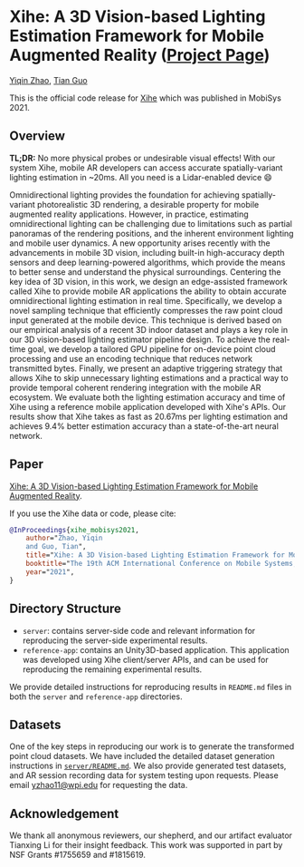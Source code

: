 # Xihe: A 3D Vision-based Lighting Estimation Framework for Mobile Augmented Reality ([Project Page](https://tianguo.info/project/lighting-estimation/))

[Yiqin Zhao](https://yiqinzhao.me), [Tian Guo](https://tianguo.info)

This is the official code release for [Xihe]() which was published in MobiSys 2021.

## Overview
**TL;DR:**
No more physical probes or undesirable visual effects!  With our system Xihe, mobile AR developers can access accurate spatially-variant lighting estimation in ~20ms. All you need is a Lidar-enabled device 😄

Omnidirectional lighting provides the foundation for achieving spatially-variant photorealistic 3D rendering, a desirable property for mobile augmented reality applications. However, in practice, estimating omnidirectional lighting can be challenging due to limitations such as partial panoramas of the rendering positions, and the inherent environment lighting and mobile user dynamics. A new opportunity arises recently with the advancements in mobile 3D vision, including built-in high-accuracy depth sensors and deep learning-powered algorithms, which provide the means to better sense and understand the physical surroundings. Centering the key idea of 3D vision, in this work, we design an edge-assisted framework called Xihe to provide mobile AR applications the ability to obtain accurate omnidirectional lighting estimation in real time. Specifically, we develop a novel sampling technique that efficiently compresses the raw point cloud input generated at the mobile device. This technique is derived based on our empirical analysis of a recent 3D indoor dataset and plays a key role in our 3D vision-based lighting estimator pipeline design. To achieve the real-time goal, we develop a tailored GPU pipeline for on-device point cloud processing and use an encoding technique that reduces network transmitted bytes. Finally, we present an adaptive triggering strategy that allows Xihe to skip unnecessary lighting estimations and a practical way to provide temporal coherent rendering integration with the mobile AR ecosystem. We evaluate both the lighting estimation accuracy and time of Xihe using a reference mobile application developed with Xihe's APIs. Our results show that Xihe takes as fast as 20.67ms per lighting estimation and achieves 9.4% better estimation accuracy than a state-of-the-art neural network.

## Paper

[Xihe: A 3D Vision-based Lighting Estimation Framework for Mobile Augmented Reality]().

If you use the Xihe data or code, please cite:

```bibtex
@InProceedings{xihe_mobisys2021,
    author="Zhao, Yiqin
    and Guo, Tian",
    title="Xihe: A 3D Vision-based Lighting Estimation Framework for Mobile Augmented Reality",
    booktitle="The 19th ACM International Conference on Mobile Systems, Applications, and Services",
    year="2021",
}
```

## Directory Structure

- `server`: contains server-side code and relevant information for reproducing the server-side experimental results.
- `reference-app`: contains an Unity3D-based application. This application was developed using Xihe client/server APIs, and can be used for reproducing the remaining experimental results.

We provide detailed instructions for reproducing results in `README.md` files in both the `server` and `reference-app` directories.

## Datasets

One of the key steps in reproducing our work is to generate the transformed point cloud datasets. We have included the detailed dataset generation instructions in [`server/README.md`](./server/README.md#generating-training-dataset). We also provide generated test datasets, and AR session recording data for system testing upon requests. Please email [yzhao11@wpi.edu](mailto:yzhao11@wpi.edu) for requesting the data.

## Acknowledgement

We thank all anonymous reviewers, our shepherd, and our artifact evaluator Tianxing Li for their insight feedback. This work was supported in part by NSF Grants #1755659 and #1815619.
